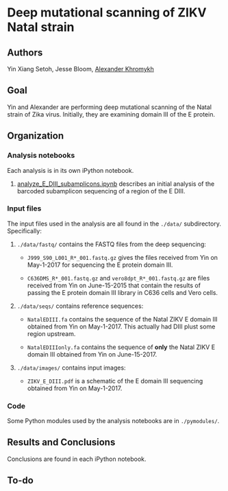 # Deep mutational scanning of ZIKV Natal strain

## Authors
Yin Xiang Setoh, Jesse Bloom, [Alexander Khromykh](https://staff.scmb.uq.edu.au/staff/alexander-khromykh) 

## Goal
Yin and Alexander are performing deep mutational scanning of the Natal strain of Zika virus. 
Initially, they are examining domain III of the E protein.

## Organization

### Analysis notebooks
Each analysis is in its own iPython notebook.

  1. [analyze_E_DIII_subamplicons.ipynb](analyze_E_DIII_subamplicons.ipynb) describes an initial analysis of the barcoded subamplicon sequencing of a region of the E DIII.

### Input files
The input files used in the analysis are all found in the `./data/` subdirectory. 
Specifically:

1. `./data/fastq/` contains the FASTQ files from the deep sequencing:

    * `J999_S90_L001_R*_001.fastq.gz` gives the files received from Yin on May-1-2017 for sequencing the E protein domain III.

    * `C636DMS_R*_001.fastq.gz` and `vero8dpt_R*_001.fastq.gz` are files received from Yin on June-15-2015 that contain the results of passing the E protein domain III library in C636 cells and Vero cells.

2. `./data/seqs/` contains reference sequences:

    * `NatalEDIII.fa` contains the sequence of the Natal ZIKV E domain III obtained from Yin on May-1-2017. This actually had DIII plust some region upstream.

    * `NatalEDIIIonly.fa` contains the sequence of **only** the Natal ZIKV E domain III obtained from Yin on June-15-2017.

3. `./data/images/` contains input images:

    * `ZIKV_E_DIII.pdf` is a schematic of the E domain III sequencing obtained from Yin on May-1-2017.

### Code
Some Python modules used by the analysis notebooks are in `./pymodules/`.

## Results and Conclusions
Conclusions are found in each iPython notebook.

## To-do

